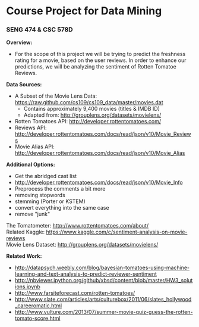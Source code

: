 # Course Project for Data Mining
### SENG 474 & CSC 578D

**Overview:**
* For the scope of this project we will be trying to predict the freshness rating for a movie, based on the user reviews.  In order to enhance our predictions, we will be analyzing the sentiment of Rotten Tomatoe Reviews.

**Data Sources:**
* A Subset of the Movie Lens Data: https://raw.github.com/cs109/cs109_data/master/movies.dat
  * Contains approximately 9,400 movies (titles & IMDB ID)
  * Adapted from: http://grouplens.org/datasets/movielens/
* Rotten Tomatoes API: http://developer.rottentomatoes.com/
 * Reviews API: http://developer.rottentomatoes.com/docs/read/json/v10/Movie_Reviews
 * Movie Alias API: http://developer.rottentomatoes.com/docs/read/json/v10/Movie_Alias 

**Additional Options:**
* Get the abridged cast list
 * http://developer.rottentomatoes.com/docs/read/json/v10/Movie_Info
* Preprocess the comments a bit more
 * removing stopwords
 * stemming (Porter or KSTEM)
 * convert everything into the same case
 * remove "junk"

The Tomatometer: http://www.rottentomatoes.com/about/     
Related Kaggle: https://www.kaggle.com/c/sentiment-analysis-on-movie-reviews    
Movie Lens Dataset: http://grouplens.org/datasets/movielens/

**Related Work:**
* http://datapsych.weebly.com/blog/bayesian-tomatoes-using-machine-learning-and-text-analysis-to-predict-reviewer-sentiment
* http://nbviewer.ipython.org/github/xbsd/content/blob/master/HW3_solutions.ipynb
* http://www.farsiteforecast.com/rotten-tomatoes/
* http://www.slate.com/articles/arts/culturebox/2011/06/slates_hollywood_careeromatic.html
* http://www.vulture.com/2013/07/summer-movie-quiz-guess-the-rotten-tomato-score.html

